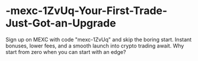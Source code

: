 # -mexc-1ZvUq-Your-First-Trade-Just-Got-an-Upgrade
Sign up on MEXC with code "mexc-1ZvUq" and skip the boring start. Instant bonuses, lower fees, and a smooth launch into crypto trading await. Why start from zero when you can start with an edge?
